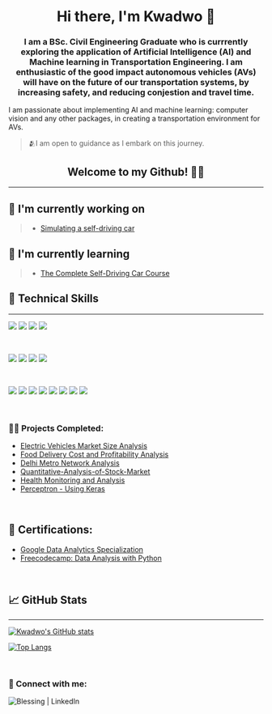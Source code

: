 <h1 align="center">
Hi there, I'm Kwadwo</a> 👋
</h1>

>
<h3 align="center">
I am a BSc. Civil Engineering Graduate who is currrently exploring the application of Artificial Intelligence (AI) and Machine learning in Transportation Engineering. I am enthusiastic of the good impact autonomous vehicles (AVs) will have on the future of our transportation systems, by increasing safety, and reducing conjestion and travel time.
</h3> 

I am passionate about implementing AI and machine learning: computer vision and any other packages, in creating a transportation environment for AVs.

>🫂I am open to guidance as I embark on this journey.

<h2 align="center">Welcome to my Github! 🤩🤝</h2>

***
## 🔭 I'm currently working on

> - [Simulating a self-driving car](https://github.com/KFrimps/Self-Driving-Car/blob/main/README.md)

## 🌱 I'm currently learning

> - [The Complete Self-Driving Car Course](https://lmiholdings.udemy.com/course/applied-deep-learningtm-the-complete-self-driving-car-course)

## 💼 Technical Skills
***

<!--- Code --->
![](https://img.shields.io/badge/Code-Python-informational?style=flat&logo=Python&color=003B57)
![](https://img.shields.io/badge/Code-MySQL-informational?style=flat&logo=mysql&color=000316)
![](https://img.shields.io/badge/Code-SQLite-informational?style=flat&logo=SQLite&color=003B57)
![](https://img.shields.io/badge/Code-R-informational?style=flat&logo=r&logoColor=white)

</br>

<!--- Tools --->
![](https://img.shields.io/badge/Tools-Excel-informational?style=flat&logo=microsoft-excel&color=217346)
![](https://img.shields.io/badge/Tools-GitHub-informational?style=flat&logo=GitHub&color=181717)
![](https://img.shields.io/badge/Tools-ANACONDA-informational?style=flat&logo=anaconda&color=2344A833)
![](https://img.shields.io/badge/Tools-JUPYTER-informational?style=flat&logo=jupyter&color=a64f2d)

</br>

<!---Libraries--->
![](https://img.shields.io/badge/Libraries-NUMPY-informational?style=flat&logo=numpy&color=%23013243)
![](https://img.shields.io/badge/Libraries-PANDAS-informational?style=flat&logo=pandas&color=%23150458)
![](https://img.shields.io/badge/Libraries-MATPLOTLIB-yellowgreen)
![](https://img.shields.io/badge/Libraries-Sklearn-informational?style=flat&logo=scikit-learn&color=%23F7931E)
![](https://img.shields.io/badge/Libraries-PLOTLY-informational?style=flat&logo=plotly&color=%233F4F75)
![](https://img.shields.io/badge/Libraries-SCIPY-informational?style=flat&logo=scipy&color=%230C55A5)
![](https://img.shields.io/badge/Libraries-KERAS-informational?style=flat&logo=Keras&color=%23D00000)
![](https://img.shields.io/badge/Libraries-TENSORFLOW-informational?style=flat&logo=Tensorflow&color=%23FF6F00)

</br>

<h3>👨‍💻 Projects Completed:</h3>


- [Electric Vehicles Market Size Analysis](https://github.com/KFrimps/Electric-Vehicles-Market-Size-Analysis/blob/main/README.md)
- [Food Delivery Cost and Profitability Analysis](https://github.com/KFrimps/Food-Delivery-Cost-and-Profitability-Analysis/blob/main/README.md)
- [Delhi Metro Network Analysis](https://github.com/KFrimps/Delhi-Metro-Network-Analysis/blob/main/README.md)
- [Quantitative-Analysis-of-Stock-Market](https://github.com/KFrimps/Quantitative-Analysis-of-Stock-Market/blob/main/README.md)
- [Health Monitoring and Analysis](https://github.com/KFrimps/Health-Monitoring-and-Analysis/blob/main/README.md)
- [Perceptron - Using Keras](https://github.com/KFrimps/Perceptron/blob/main/Perceptron.ipynb)

</br>
  
<h2>📜 Certifications:</h2>

- [Google Data Analytics Specialization](https://www.coursera.org/account/accomplishments/specialization/J9WA723K8FQS)
- [Freecodecamp: Data Analysis with Python](https://www.freecodecamp.org/certification/KFRIMPS/data-analysis-with-python-v7)

</br>

## 📈 GitHub Stats 

***

[![Kwadwo's GitHub stats](https://github-readme-stats.vercel.app/api?username=KFrimps&show_icons=true&theme=tokyonight)](https://github.com/KFrimps/github-readme-stats)

[![Top Langs](https://github-readme-stats.vercel.app/api/top-langs/?username=KFrimps&theme=gotham)](https://github.com/KFrimps/KFrimps)

</br>

### 🤳 Connect with me:

<a href="https://www.linkedin.com/in/kwadwo-frimpong"><img align="left" src="https://img.shields.io/badge/linkedin-%230077B5.svg?style=for-the-badge&logo=linkedin&logoColor=white" alt="Blessing | LinkedIn" ></a>




[linkedin]: www.linkedin.com/in/kwadwo-frimpong


<!--
**joshmadakor1/joshmadakor1** is a ✨ _special_ ✨ repository because its `README.md` (this file) appears on your GitHub profile.

Here are some ideas to get you started:

- 🔭 I’m currently working on ...
- 🌱 I’m currently learning ...
- 👯 I’m looking to collaborate on ...
- 🤔 I’m looking for help with ...
- 💬 Ask me about ...
- 📫 How to reach me: ...
- 😄 Pronouns: ...
- ⚡ Fun fact: ...
-->
